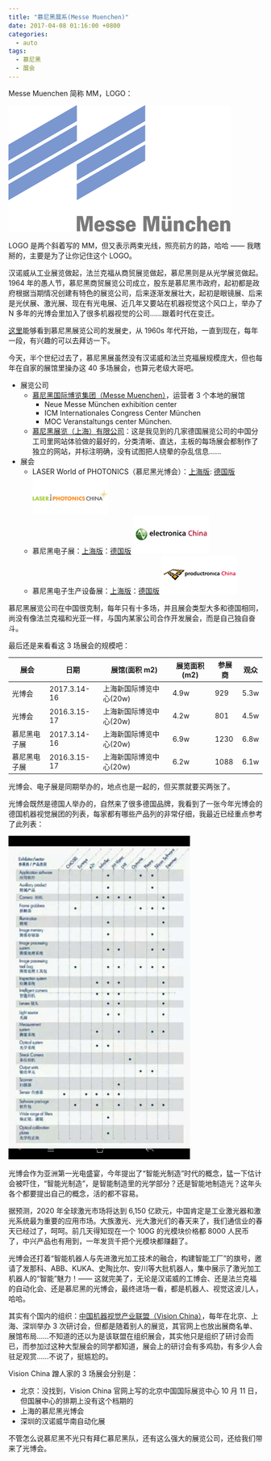 ```yaml
---
title: "慕尼黑展系(Messe Muenchen)"
date: 2017-04-08 01:16:00 +0800
categories:
  - auto
tags:
  - 慕尼黑
  - 展会
---
```


Messe Muenchen 简称 MM，LOGO：

![](/img/blog/exhibition/Logo_Messe_Munchen.png)

LOGO 是两个斜着写的 MM，但又表示两束光线，照亮前方的路，哈哈 —— 我瞎掰的，主要是为了让你记住这个 LOGO。

汉诺威从工业展览做起，法兰克福从商贸展览做起，慕尼黑则是从光学展览做起。1964 年的愚人节，慕尼黑商贸展览公司成立，股东是慕尼黑市政府，起初都是政府根据当期情况创建有特色的展览公司，后来逐渐发展壮大，起初是眼镜展、后来是光伏展、激光展、现在有光电展、近几年又要站在机器视觉这个风口上，举办了 N 多年的光博会里加入了很多机器视觉的公司……跟着时代在变迁。

[这里](http://history.messe-muenchen.de/#!1964_Sieben_Veranstaltungen)能够看到慕尼黑展览公司的发展史，从 1960s 年代开始，一直到现在，每年一段，有兴趣的可以去拜访一下。

今天，半个世纪过去了，慕尼黑展虽然没有汉诺威和法兰克福展规模庞大，但也每年在自家的展馆里操办这 40 多场展会，也算元老级大哥吧。

- 展览公司
  - [慕尼黑国际博览集团（Messe Muenchen）](http://www.messe-muenchen.de/en/)，运营者 3 个本地的展馆
    - Neue Messe München exhibition center
    - ICM Internationales Congress Center München
    - MOC Veranstaltungs center München.
  - [慕尼黑展览（上海）有限公司](http://www.mm-sh.com/cn/)：这是我见到的几家德国展览公司的中国分工司里网站体验做的最好的，分类清晰、直达，主板的每场展会都制作了独立的网站，并标注明确，没有试图把人绕晕的杂乱信息……
- 展会
  - LASER World of PHOTONICS（慕尼黑光博会）：[上海版](http://www.photonicschina.cn/): [德国版](http://www.world-of-photonics.com/) ![](/img/blog/exhibition/mm-1.jpg)
  - 慕尼黑电子展：[上海版](http://www.electronicachina.com.cn/zh-cn/)：[德国版](http://electronica.de) ![](/img/blog/exhibition/mm-2.jpg)
  - 慕尼黑电子生产设备展：[上海版](http://www.productronicachina.com.cn/zh-cn/)：[德国版](http://www.productronica.com/index-2.html) ![](/img/blog/exhibition/mm-3.jpg)

慕尼黑展览公司在中国很克制，每年只有十多场，并且展会类型大多和德国相同，尚没有像法兰克福和光亚一样，与国内某家公司合作开发展会，而是自己独自奋斗。

最后还是来看看这 3 场展会的规模吧：

| 展会         | 日期         | 展馆(面积 m2)           | 展览面积(m2) | 参展商 | 观众 |
| ------------ | ------------ | ----------------------- | ------------ | ------ | ---- |
| 光博会       | 2017.3.14-16 | 上海新国际博览中心(20w) | 4.9w         | 929    | 5.3w |
| 光博会       | 2016.3.15-17 | 上海新国际博览中心(20w) | 4.2w         | 801    | 4.5w |
| 慕尼黑电子展 | 2017.3.14-16 | 上海新国际博览中心(20w) | 6.9w         | 1230   | 6.8w |
| 慕尼黑电子展 | 2016.3.15-17 | 上海新国际博览中心(20w) | 6.2w         | 1088   | 6.1w |

光博会、电子展是同期举办的，地点也是一起的，但买票就要买两张了。

光博会既然是德国人举办的，自然来了很多德国品牌，我看到了一张今年光博会的德国机器视觉展团的列表，每家都有哪些产品列的非常仔细，我最近已经重点参考了此列表：

![](/img/blog/exhibition/laser.vision.jpg)

光博会作为亚洲第一光电盛宴，今年提出了“智能光制造”时代的概念，猛一下估计会被吓住，“智能光制造”，是智能制造里的光学部分？还是智能地制造光？这年头各个都要提出自己的概念，活的都不容易。

据预测，2020 年全球激光市场将达到 6,150 亿欧元，中国肯定是工业激光器和激光系统最为重要的应用市场。大族激光、光大激光们的春天来了，我们通信业的春天已经过了，呵呵。前几天得知现在一个 100G 的光模块价格都 8000 人民币了，中兴产品也有用到，一年发货千把个光模块都赚翻了。

光博会还打着“智能机器人与先进激光加工技术的融合，构建智能工厂”的旗号，邀请了发那科、ABB、KUKA、史陶比尔、安川等大批机器人，集中展示了激光加工机器人的“智能”魅力！—— 这就完美了，无论是汉诺威的工博会、还是法兰克福的自动化会、还是慕尼黑的光博会，最终进场一看，都是机器人、视觉这波儿人，哈哈。

其实有个国内的组织：[中国机器视觉产业联盟（Vision China）](http://www.visionchinashow.net)，每年在北京、上海、深圳举办 3 次研讨会，但都是随着别人的展览，其官网上也放出展商名单、展馆布局……不知道的还以为是该联盟在组织展会，其实他只是组织了研讨会而已，而参加过这种大型展会的同学都知道，展会上的研讨会有多鸡肋，有多少人会驻足观赏……不说了，挺尴尬的。

Vision China 蹭人家的 3 场展会分别是：

- 北京：没找到，Vision China 官网上写的北京中国国际展览中心 10 月 11 日，但国展中心的排期上没有这个档期的
- 上海的慕尼黑光博会
- 深圳的汉诺威华南自动化展

不管怎么说慕尼黑不光只有拜仁慕尼黑队，还有这么强大的展览公司，还给我们带来了光博会。
